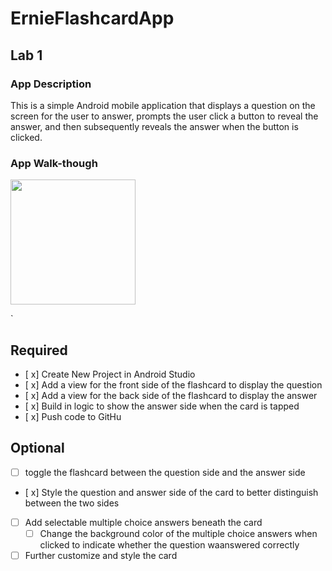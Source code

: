 # ErnieFlashcardApp

## Lab 1

### App Description
This is a simple Android mobile application that displays a question on the screen for the user to answer, prompts the user 
click a button to reveal the answer, and then subsequently reveals the answer when the button is clicked. 

### App Walk-though

<img src="https://github.com/ErnestMM/ErnieFlashcardApp/raw/master/flashApp%20-%20lab%201.gif" width=200><br>

`
## Required
- [ x] Create New Project in Android Studio
- [ x] Add a view for the front side of the flashcard to display the question
- [ x] Add a view for the back side of the flashcard to display the answer
- [ x] Build in logic to show the answer side when the card is tapped
- [ x] Push code to GitHu
## Optional
- [ ] toggle the flashcard between the question side and the answer side
- [ x] Style the question and answer side of the card to better distinguish between the two sides
- [ ] Add selectable multiple choice answers beneath the card
   - [ ] Change the background color of the multiple choice answers when clicked to indicate whether the question waanswered correctly
- [ ] Further customize and style the card
